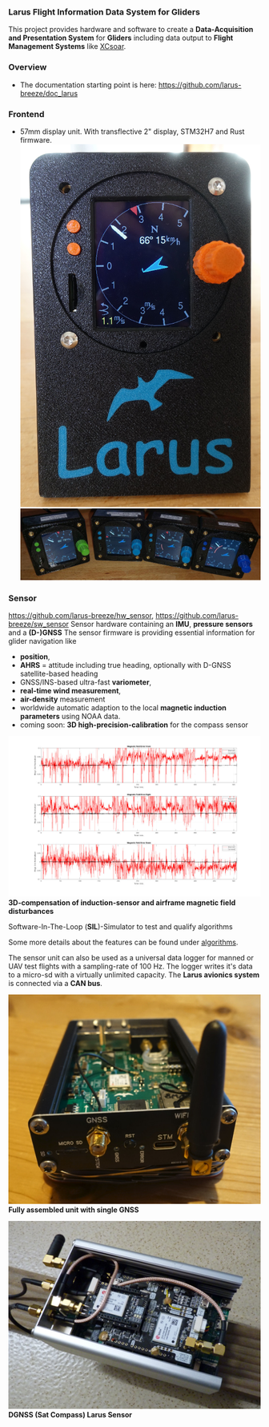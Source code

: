 ﻿### Larus Flight Information Data System for Gliders ###

This project provides hardware and software to create a **Data-Acquisition and Presentation System** for **Gliders** including data output to **Flight Management Systems** like [XCsoar](https://github.com/XCSoar).

### Overview
- The documentation starting point is here: https://github.com/larus-breeze/doc_larus

### Frontend
- 57mm display unit. With transflective 2" display, STM32H7 and Rust firmware. 
![Frontend New Units](frontend_indirect_bright_sunlight.jpg)
![Frontend New Units](frontend_new_units.jpg)

### Sensor
https://github.com/larus-breeze/hw_sensor, https://github.com/larus-breeze/sw_sensor
Sensor hardware containing an **IMU**, **pressure sensors** and a **(D-)GNSS**
The sensor firmware is providing essential information for glider navigation like 

  - **position**, 
  - **AHRS** = attitude including true heading, optionally with D-GNSS satellite-based heading
  - GNSS/INS-based ultra-fast **variometer**, 
  - **real-time wind measurement**,
  - **air-density** measurement
  - worldwide automatic adaption to the local **magnetic induction parameters** using NOAA data.
  - coming soon: **3D high-precision-calibration** for the compass sensor

![mag_calib](magnetic_calibration.jpg)
**3D-compensation of induction-sensor and airframe magnetic field disturbances**
  
<!--  -->
Software-In-The-Loop (**SIL**)-Simulator to test and qualify algorithms 

Some more details about the features can be found under [algorithms](https://github.com/larus-breeze/sw_sensor_algorithms).

The sensor unit can also be used as a universal data logger for manned or UAV test flights with a sampling-rate of 100 Hz. The logger writes it's data to a micro-sd with a virtually unlimited capacity. The **Larus avionics system** is connected via a **CAN bus**.

![Assembled](GNSS-Assembled.jpg)
**Fully assembled unit with single GNSS**

![Assembled DGNSS](DGNSS-Assembly.jpg)
**DGNSS (Sat Compass) Larus Sensor**



